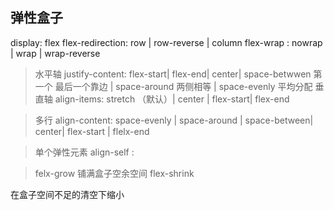 ## 弹性盒子
display: flex
flex-redirection: row | row-reverse | column
flex-wrap : nowrap | wrap | wrap-reverse
> 水平轴
justify-content: flex-start| flex-end| center| space-betwwen 第一个 最后一个靠边 | space-around 两侧相等 | space-evenly 平均分配
> 垂直轴
align-items: stretch （默认）| center | flex-start| flex-end

> 多行
align-content: space-evenly | space-around | space-between| center| flex-start | flelx-end

> 单个弹性元素
align-self : 

> felx-grow 
铺满盒子空余空间
> flex-shrink

在盒子空间不足的清空下缩小

 